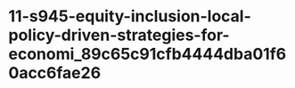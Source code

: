 # 11-s945-equity-inclusion-local-policy-driven-strategies-for-economi_89c65c91cfb4444dba01f60acc6fae26